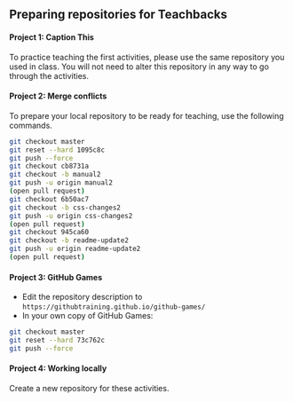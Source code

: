 ## Preparing repositories for Teachbacks

#### Project 1: Caption This
To practice teaching the first activities, please use the same repository you used in class. You will not need to alter this repository in any way to go through the activities.

#### Project 2: Merge conflicts
To prepare your local repository to be ready for teaching, use the following commands.

```sh
git checkout master
git reset --hard 1095c8c
git push --force
git checkout cb8731a
git checkout -b manual2
git push -u origin manual2
(open pull request)
git checkout 6b50ac7
git checkout -b css-changes2
git push -u origin css-changes2
(open pull request)
git checkout 945ca60
git checkout -b readme-update2
git push -u origin readme-update2
(open pull request)
```

#### Project 3: GitHub Games
- Edit the repository description to `https://githubtraining.github.io/github-games/`
- In your own copy of GitHub Games:

```sh
git checkout master
git reset --hard 73c762c
git push --force
```

#### Project 4: Working locally
Create a new repository for these activities.
